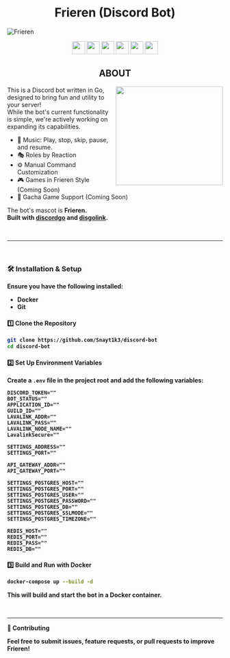 <h1 align="center">Frieren (Discord Bot)</h1> 

![Frieren](assets/frieren.jpg)

<div align="center">
  <img src="https://img.shields.io/badge/Golang-gray?logo=go" height="30">
  <img src="https://img.shields.io/badge/Discord-gray?logo=discord" height="30">
  <img src="https://img.shields.io/badge/Youtube-gray?logo=youtube&logoColor=red" height="30">
  <img src="https://img.shields.io/badge/Docker-gray?logo=docker" height="30">
  <img src="https://img.shields.io/badge/PostgreSQL-gray?logo=postgresql" height="30">
  <img src="https://img.shields.io/badge/Redis-gray?logo=redis" height="30">
  <!-- <img src="https://img.shields.io/badge/License-MIT-green" height="30"> -->
</div>




<h2 align="center">ABOUT</h2> 

<div align="center">
  <img src="https://media.tenor.com/rHlkrXa_lW8AAAAM/anime-frieren.gif" align="right" height="230" width="250"/>
</div>

<div align="left">
This is a Discord bot written in Go, designed to bring fun and utility to your server! <br> While the bot's current functionality is simple, we're actively working on expanding its capabilities.

- 🎵 Music: Play, stop, skip, pause, and resume.
- 🎭 Roles by Reaction
- ⚙️ Manual Command Customization
- 🎮 Games in Frieren Style (Coming Soon)
- 📱 Gacha Game Support (Coming Soon)

The bot's mascot is <b>Frieren<b>.<br>
Built with [discordgo](https://github.com/bwmarrin/discordgo) and [disgolink](https://github.com/disgoorg/disgolink/tree/v3).


</div>

<br>
<hr>
<br>


### 🛠 Installation & Setup

Ensure you have the following installed:
- **Docker**
- **Git**

#### 1️⃣ Clone the Repository
```bash
git clone https://github.com/Snayt1k3/discord-bot
cd discord-bot
```

#### 2️⃣ Set Up Environment Variables

Create a `.env` file in the project root and add the following variables:
```env
DISCORD_TOKEN=""
BOT_STATUS=""
APPLICATION_ID=""
GUILD_ID=""
LAVALINK_ADDR=""
LAVALINK_PASS=""
LAVALINK_NODE_NAME=""
LavalinkSecure=""

SETTINGS_ADDRESS=""
SETTINGS_PORT=""

API_GATEWAY_ADDR=""
API_GATEWAY_PORT=""

SETTINGS_POSTGRES_HOST=""
SETTINGS_POSTGRES_PORT=""
SETTINGS_POSTGRES_USER=""
SETTINGS_POSTGRES_PASSWORD=""
SETTINGS_POSTGRES_DB=""
SETTINGS_POSTGRES_SSLMODE=""
SETTINGS_POSTGRES_TIMEZONE=""

REDIS_HOST=""
REDIS_PORT=""
REDIS_PASS=""
REDIS_DB=""
```

#### 3️⃣ Build and Run with Docker
```bash
docker-compose up --build -d
```

This will build and start the bot in a Docker container.


<br>
<hr>

🤝 Contributing

Feel free to submit issues, feature requests, or pull requests to improve Frieren!
